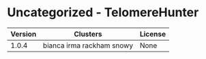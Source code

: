 # Uncategorized - TelomereHunter







| Version | Clusters | License |
| ------- | -------- | ------- |
| 1.0.4 | bianca irma rackham snowy | None |

